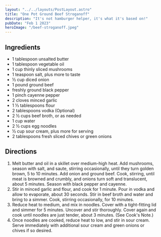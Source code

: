 ```yaml
---
layout: "../../layouts/PostLayout.astro"
title: "One Pot Ground Beef Stroganoff"
description: "It's not hamburger helper, it's what it's based on!"
pubDate: "Feb 1 2023"
heroImage: "/beef-stroganoff.jpeg"
---
```


## Ingredients

- 1 tablespoon unsalted butter
- 1 tablespoon vegetable oil
- 1 cup thinly sliced mushrooms
- 1 teaspoon salt, plus more to taste
- ½ cup diced onion
- 1 pound ground beef
- freshly ground black pepper
- 1 pinch cayenne pepper
- 2 cloves minced garlic
- 1 ⅓ tablespoons flour
- 2 tablespoons vodka (Optional)
- 2 ½ cups beef broth, or as needed
- 1 cup water
- 2 ½ cups egg noodles
- ½ cup sour cream, plus more for serving
- 2 tablespoons fresh sliced chives or green onions

## Directions

1. Melt butter and oil in a skillet over medium-high heat. Add mushrooms, season with salt, and saute, stirring occasionally, until they turn golden brown, 5 to 10 minutes. Add onion and ground beef. Cook, stirring, until meat is browned and crumbly, and onions turn soft and translucent, about 5 minutes. Season with black pepper and cayenne.
2. Stir in minced garlic and flour, and cook for 1 minute. Pour in vodka and allow to evaporate, about 30 seconds. Stir in beef broth and water and bring to a simmer. Cook, stirring occasionally, for 10 minutes.
3. Reduce heat to medium, and mix in noodles. Cover with a tight-fitting lid and simmer for 5 minutes. Uncover and stir thoroughly. Cover again and cook until noodles are just tender, about 3 minutes. (See Cook's Note.)
4. Once noodles are cooked, reduce heat to low, and stir in sour cream. Serve immediately with additional sour cream and green onions or chives if so desired.
